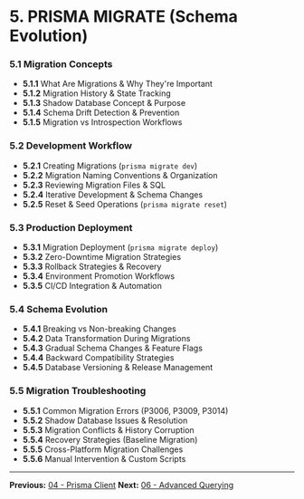 # 5. PRISMA MIGRATE (Schema Evolution)

### 5.1 Migration Concepts

- **5.1.1** What Are Migrations & Why They're Important
- **5.1.2** Migration History & State Tracking
- **5.1.3** Shadow Database Concept & Purpose
- **5.1.4** Schema Drift Detection & Prevention
- **5.1.5** Migration vs Introspection Workflows

### 5.2 Development Workflow

- **5.2.1** Creating Migrations (`prisma migrate dev`)
- **5.2.2** Migration Naming Conventions & Organization
- **5.2.3** Reviewing Migration Files & SQL
- **5.2.4** Iterative Development & Schema Changes
- **5.2.5** Reset & Seed Operations (`prisma migrate reset`)

### 5.3 Production Deployment

- **5.3.1** Migration Deployment (`prisma migrate deploy`)
- **5.3.2** Zero-Downtime Migration Strategies
- **5.3.3** Rollback Strategies & Recovery
- **5.3.4** Environment Promotion Workflows
- **5.3.5** CI/CD Integration & Automation

### 5.4 Schema Evolution

- **5.4.1** Breaking vs Non-breaking Changes
- **5.4.2** Data Transformation During Migrations
- **5.4.3** Gradual Schema Changes & Feature Flags
- **5.4.4** Backward Compatibility Strategies
- **5.4.5** Database Versioning & Release Management

### 5.5 Migration Troubleshooting

- **5.5.1** Common Migration Errors (P3006, P3009, P3014)
- **5.5.2** Shadow Database Issues & Resolution
- **5.5.3** Migration Conflicts & History Corruption
- **5.5.4** Recovery Strategies (Baseline Migration)
- **5.5.5** Cross-Platform Migration Challenges
- **5.5.6** Manual Intervention & Custom Scripts

---

**Previous:** [04 - Prisma Client](./04-prisma-client.md)
**Next:** [06 - Advanced Querying](./06-advanced-querying.md)